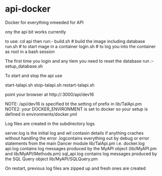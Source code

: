 # api-docker
Docker for everything nmeeded for API

ony the api bit works currently

to use:
cd api
then run:-
build.sh  # build the image including database 
run.sh    # to start mage in a container
login.sh  # to log you into the container as root in a bash session

The first time you login and any tiem you need to reset the database
run :-
setup_database.sh

To start and stop the api use

start-talapi.sh
stop-talapi.sh
restart-talapi.sh

point your browser at  http://<hostname>:3000/api/dev16

NOTE: /api/dev16 is specified bt the setting of prefix in lib/TalApi.pm
NOTE2: your DOCKER_ENVIRONMENT is set to docker so your setup is defined in environments/docker.yml

Log files are created in the subdirectory logs

server.log is the initial log and wil contasin details if anything craches without handling the error
<environment>.logcontains everything out by debug or error statements from the main Dancer module lib/TalApi.pm
i.e. docker.log 
api.log contains log messages produced by the MyAPI object (lib/MyAPI.pm and lib/MyAPI/Methods.pm)
sql_api.log contains log messages produced by the SQL Query object lib/MyAPI/SQLQuery.pm

On restart, previous log files are zipped up and fresh ones are created
